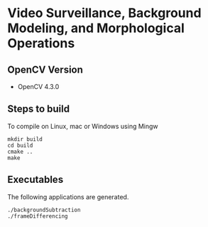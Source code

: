 # Video Surveillance, Background Modeling, and Morphological Operations 

## OpenCV Version

- OpenCV 4.3.0

## Steps to build

To compile on Linux, mac or Windows using Mingw

```
mkdir build
cd build
cmake ..
make
```

## Executables

The following applications are generated.

```
./backgroundSubtraction
./frameDifferencing  
```
